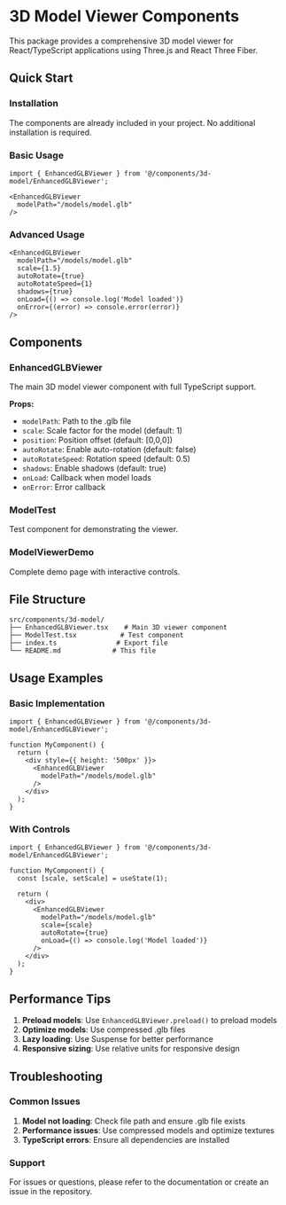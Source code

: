 # 3D Model Viewer Components

This package provides a comprehensive 3D model viewer for React/TypeScript applications using Three.js and React Three Fiber.

## Quick Start

### Installation

The components are already included in your project. No additional installation is required.

### Basic Usage

```tsx
import { EnhancedGLBViewer } from '@/components/3d-model/EnhancedGLBViewer';

<EnhancedGLBViewer 
  modelPath="/models/model.glb" 
/>
```

### Advanced Usage

```tsx
<EnhancedGLBViewer 
  modelPath="/models/model.glb"
  scale={1.5}
  autoRotate={true}
  autoRotateSpeed={1}
  shadows={true}
  onLoad={() => console.log('Model loaded')}
  onError={(error) => console.error(error)}
/>
```

## Components

### EnhancedGLBViewer
The main 3D model viewer component with full TypeScript support.

**Props:**
- `modelPath`: Path to the .glb file
- `scale`: Scale factor for the model (default: 1)
- `position`: Position offset (default: [0,0,0])
- `autoRotate`: Enable auto-rotation (default: false)
- `autoRotateSpeed`: Rotation speed (default: 0.5)
- `shadows`: Enable shadows (default: true)
- `onLoad`: Callback when model loads
- `onError`: Error callback

### ModelTest
Test component for demonstrating the viewer.

### ModelViewerDemo
Complete demo page with interactive controls.

## File Structure

```
src/components/3d-model/
├── EnhancedGLBViewer.tsx    # Main 3D viewer component
├── ModelTest.tsx           # Test component
├── index.ts               # Export file
└── README.md             # This file
```

## Usage Examples

### Basic Implementation
```tsx
import { EnhancedGLBViewer } from '@/components/3d-model/EnhancedGLBViewer';

function MyComponent() {
  return (
    <div style={{ height: '500px' }}>
      <EnhancedGLBViewer 
        modelPath="/models/model.glb"
      />
    </div>
  );
}
```

### With Controls
```tsx
import { EnhancedGLBViewer } from '@/components/3d-model/EnhancedGLBViewer';

function MyComponent() {
  const [scale, setScale] = useState(1);
  
  return (
    <div>
      <EnhancedGLBViewer 
        modelPath="/models/model.glb"
        scale={scale}
        autoRotate={true}
        onLoad={() => console.log('Model loaded')}
      />
    </div>
  );
}
```

## Performance Tips

1. **Preload models**: Use `EnhancedGLBViewer.preload()` to preload models
2. **Optimize models**: Use compressed .glb files
3. **Lazy loading**: Use Suspense for better performance
4. **Responsive sizing**: Use relative units for responsive design

## Troubleshooting

### Common Issues

1. **Model not loading**: Check file path and ensure .glb file exists
2. **Performance issues**: Use compressed models and optimize textures
3. **TypeScript errors**: Ensure all dependencies are installed

### Support

For issues or questions, please refer to the documentation or create an issue in the repository.
